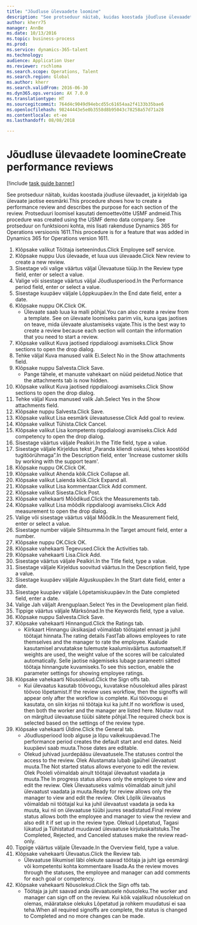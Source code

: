 ```yaml
--- 
title: "Jõudluse ülevaadete loomine"
description: "See protseduur näitab, kuidas koostada jõudluse ülevaadet, ja kirjeldab iga ülevaate jaotise eesmärki."
author: kherr75
manager: AnnBe
ms.date: 10/13/2016
ms.topic: business-process
ms.prod: 
ms.service: dynamics-365-talent
ms.technology: 
audience: Application User
ms.reviewer: rschloma
ms.search.scope: Operations, Talent
ms.search.region: Global
ms.author: kherr
ms.search.validFrom: 2016-06-30
ms.dyn365.ops.version: AX 7.0.0
ms.translationtype: HT
ms.sourcegitcommit: 764d4c9049d94ebcd55c61654aa2f4133b35bae6
ms.openlocfilehash: 98244443e5e0b3558d8b95043c78258a57d71a28
ms.contentlocale: et-ee
ms.lasthandoff: 08/08/2018

---
```

# <a name="create-performance-reviews"></a><span data-ttu-id="474b0-103">Jõudluse ülevaadete loomine</span><span class="sxs-lookup"><span data-stu-id="474b0-103">Create performance reviews</span></span>

[!include [task guide banner](../../includes/task-guide-banner.md)]

<span data-ttu-id="474b0-104">See protseduur näitab, kuidas koostada jõudluse ülevaadet, ja kirjeldab iga ülevaate jaotise eesmärki.</span><span class="sxs-lookup"><span data-stu-id="474b0-104">This procedure shows how to create a performance review and describes the purpose for each section of the review.</span></span> <span data-ttu-id="474b0-105">Protseduuri loomisel kasutati demoettevõtte USMF andmeid.</span><span class="sxs-lookup"><span data-stu-id="474b0-105">This procedure was created using the USMF demo data company.</span></span> <span data-ttu-id="474b0-106">See protseduur on funktsiooni kohta, mis lisati rakenduse Dynamics 365 for Operations versioonis 1611.</span><span class="sxs-lookup"><span data-stu-id="474b0-106">This procedure is for a feature that was added in Dynamics 365 for Operations version 1611.</span></span>

1. <span data-ttu-id="474b0-107">Klõpsake valikut Töötaja iseteenindus.</span><span class="sxs-lookup"><span data-stu-id="474b0-107">Click Employee self service.</span></span>
2. <span data-ttu-id="474b0-108">Klõpsake nuppu Uus ülevaade, et luua uus ülevaade.</span><span class="sxs-lookup"><span data-stu-id="474b0-108">Click New review to create a new review.</span></span>
3. <span data-ttu-id="474b0-109">Sisestage või valige väärtus väljal Ülevaatuse tüüp.</span><span class="sxs-lookup"><span data-stu-id="474b0-109">In the Review type field, enter or select a value.</span></span>
4. <span data-ttu-id="474b0-110">Valige või sisestage väärtus väljal Jõudlusperiood.</span><span class="sxs-lookup"><span data-stu-id="474b0-110">In the Performance period field, enter or select a value.</span></span>
5. <span data-ttu-id="474b0-111">Sisestage kuupäev väljale Lõppkuupäev.</span><span class="sxs-lookup"><span data-stu-id="474b0-111">In the End date field, enter a date.</span></span>
6. <span data-ttu-id="474b0-112">Klõpsake nuppu OK.</span><span class="sxs-lookup"><span data-stu-id="474b0-112">Click OK.</span></span>
    * <span data-ttu-id="474b0-113">Ülevaate saab luua ka malli põhjal.</span><span class="sxs-lookup"><span data-stu-id="474b0-113">You can also create a review from a template.</span></span> <span data-ttu-id="474b0-114">See on ülevaate loomiseks parim viis, kuna igas jaotises on teave, mida ülevaate alustamiseks vajate.</span><span class="sxs-lookup"><span data-stu-id="474b0-114">This is the best way to create a review because each section will contain the information that you need to start a review.</span></span>  
7. <span data-ttu-id="474b0-115">Klõpsake valikut Kuva jaotised rippdialoogi avamiseks.</span><span class="sxs-lookup"><span data-stu-id="474b0-115">Click Show sections to open the drop dialog.</span></span>
8. <span data-ttu-id="474b0-116">Tehke väljal Kuva manused valik Ei.</span><span class="sxs-lookup"><span data-stu-id="474b0-116">Select No in the Show attachments field.</span></span>
9. <span data-ttu-id="474b0-117">Klõpsake nuppu Salvesta.</span><span class="sxs-lookup"><span data-stu-id="474b0-117">Click Save.</span></span>
    * <span data-ttu-id="474b0-118">Pange tähele, et manuste vahekaart on nüüd peidetud.</span><span class="sxs-lookup"><span data-stu-id="474b0-118">Notice that the attachments tab is now hidden.</span></span>  
10. <span data-ttu-id="474b0-119">Klõpsake valikut Kuva jaotised rippdialoogi avamiseks.</span><span class="sxs-lookup"><span data-stu-id="474b0-119">Click Show sections to open the drop dialog.</span></span>
11. <span data-ttu-id="474b0-120">Tehke väljal Kuva manused valik Jah.</span><span class="sxs-lookup"><span data-stu-id="474b0-120">Select Yes in the Show attachments field.</span></span>
12. <span data-ttu-id="474b0-121">Klõpsake nuppu Salvesta.</span><span class="sxs-lookup"><span data-stu-id="474b0-121">Click Save.</span></span>
13. <span data-ttu-id="474b0-122">Klõpsake valikut Lisa eesmärk ülevaatusesse.</span><span class="sxs-lookup"><span data-stu-id="474b0-122">Click Add goal to review.</span></span>
14. <span data-ttu-id="474b0-123">Klõpsake valikut Tühista.</span><span class="sxs-lookup"><span data-stu-id="474b0-123">Click Cancel.</span></span>
15. <span data-ttu-id="474b0-124">Klõpsake valikut Lisa kompetents rippdialoogi avamiseks.</span><span class="sxs-lookup"><span data-stu-id="474b0-124">Click Add competency to open the drop dialog.</span></span>
16. <span data-ttu-id="474b0-125">Sisestage väärtus väljale Pealkiri.</span><span class="sxs-lookup"><span data-stu-id="474b0-125">In the Title field, type a value.</span></span>
17. <span data-ttu-id="474b0-126">Sisestage väljale Kirjeldus tekst „Paranda kliendi oskusi, tehes koostööd tugitöörühmaga”.</span><span class="sxs-lookup"><span data-stu-id="474b0-126">In the Description field, enter 'Increase customer skills by working with the support team'.</span></span>
18. <span data-ttu-id="474b0-127">Klõpsake nuppu OK.</span><span class="sxs-lookup"><span data-stu-id="474b0-127">Click OK.</span></span>
19. <span data-ttu-id="474b0-128">Klõpsake valikut Ahenda kõik.</span><span class="sxs-lookup"><span data-stu-id="474b0-128">Click Collapse all.</span></span>
20. <span data-ttu-id="474b0-129">Klõpsake valikut Laienda kõik.</span><span class="sxs-lookup"><span data-stu-id="474b0-129">Click Expand all.</span></span>
21. <span data-ttu-id="474b0-130">Klõpsake valikut Lisa kommentaar.</span><span class="sxs-lookup"><span data-stu-id="474b0-130">Click Add comment.</span></span>
22. <span data-ttu-id="474b0-131">Klõpsake valikut Sisesta.</span><span class="sxs-lookup"><span data-stu-id="474b0-131">Click Post.</span></span>
23. <span data-ttu-id="474b0-132">Klõpsake vahekaarti Mõõdikud.</span><span class="sxs-lookup"><span data-stu-id="474b0-132">Click the Measurements tab.</span></span>
24. <span data-ttu-id="474b0-133">Klõpsake valikut Lisa mõõdik rippdialoogi avamiseks.</span><span class="sxs-lookup"><span data-stu-id="474b0-133">Click Add measurement to open the drop dialog.</span></span>
25. <span data-ttu-id="474b0-134">Valige või sisestage väärtus väljal Mõõdik.</span><span class="sxs-lookup"><span data-stu-id="474b0-134">In the Measurement field, enter or select a value.</span></span>
26. <span data-ttu-id="474b0-135">Sisestage number väljale Sihtsumma.</span><span class="sxs-lookup"><span data-stu-id="474b0-135">In the Target amount field, enter a number.</span></span>
27. <span data-ttu-id="474b0-136">Klõpsake nuppu OK.</span><span class="sxs-lookup"><span data-stu-id="474b0-136">Click OK.</span></span>
28. <span data-ttu-id="474b0-137">Klõpsake vahekaarti Tegevused.</span><span class="sxs-lookup"><span data-stu-id="474b0-137">Click the Activities tab.</span></span>
29. <span data-ttu-id="474b0-138">Klõpsake vahekaarti Lisa.</span><span class="sxs-lookup"><span data-stu-id="474b0-138">Click Add.</span></span>
30. <span data-ttu-id="474b0-139">Sisestage väärtus väljale Pealkiri.</span><span class="sxs-lookup"><span data-stu-id="474b0-139">In the Title field, type a value.</span></span>
31. <span data-ttu-id="474b0-140">Sisestage väljale Kirjeldus soovitud väärtus.</span><span class="sxs-lookup"><span data-stu-id="474b0-140">In the Description field, type a value.</span></span>
32. <span data-ttu-id="474b0-141">Sisestage kuupäev väljale Alguskuupäev.</span><span class="sxs-lookup"><span data-stu-id="474b0-141">In the Start date field, enter a date.</span></span>
33. <span data-ttu-id="474b0-142">Sisestage kuupäev väljale Lõpetamiskuupäev.</span><span class="sxs-lookup"><span data-stu-id="474b0-142">In the Date completed field, enter a date.</span></span>
34. <span data-ttu-id="474b0-143">Valige Jah väljalt Arenguplaan.</span><span class="sxs-lookup"><span data-stu-id="474b0-143">Select Yes in the Development plan field.</span></span>
35. <span data-ttu-id="474b0-144">Tippige väärtus väljale Märksõnad.</span><span class="sxs-lookup"><span data-stu-id="474b0-144">In the Keywords field, type a value.</span></span>
36. <span data-ttu-id="474b0-145">Klõpsake nuppu Salvesta.</span><span class="sxs-lookup"><span data-stu-id="474b0-145">Click Save.</span></span>
37. <span data-ttu-id="474b0-146">Klõpsake vahekaarti Hinnangud.</span><span class="sxs-lookup"><span data-stu-id="474b0-146">Click the Ratings tab.</span></span>
    * <span data-ttu-id="474b0-147">Kiirkaart Hinnangu üksikasjad võimaldab töötajatel ennast ja juhil töötajat hinnata.</span><span class="sxs-lookup"><span data-stu-id="474b0-147">The rating details FastTab allows employees to rate themselves and the manager to rate the employee.</span></span> <span data-ttu-id="474b0-148">Kaalude kasutamisel arvutatakse tulemuste kaalumisväärtus automaatselt.</span><span class="sxs-lookup"><span data-stu-id="474b0-148">If weights are used, the weight value of the scores will be calculated automatically.</span></span>    <span data-ttu-id="474b0-149">Selle jaotise nägemiseks lubage parameetri sätted töötaja hinnangute kuvamiseks.</span><span class="sxs-lookup"><span data-stu-id="474b0-149">To see this section, enable the parameter settings for showing employee ratings.</span></span>  
38. <span data-ttu-id="474b0-150">Klõpsake vahekaarti Nõusolekud.</span><span class="sxs-lookup"><span data-stu-id="474b0-150">Click the Sign offs tab.</span></span>
    * <span data-ttu-id="474b0-151">Kui ülevaatus kasutab töövoogu, kuvatakse nõusolekud alles pärast töövoo lõpetamist.</span><span class="sxs-lookup"><span data-stu-id="474b0-151">If the review uses workflow, then the signoffs will appear only after the workflow is complete.</span></span> <span data-ttu-id="474b0-152">Kui töövoogu ei kasutata, on siin kirjas nii töötaja kui ka juht.</span><span class="sxs-lookup"><span data-stu-id="474b0-152">If no workflow is used, then both the worker and the manager are listed here.</span></span> <span data-ttu-id="474b0-153">Nõutav ruut on märgitud ülevaatuse tüübi sätete põhjal.</span><span class="sxs-lookup"><span data-stu-id="474b0-153">The required check box is selected based on the settings of the review type.</span></span>  
39. <span data-ttu-id="474b0-154">Klõpsake vahekaarti Üldine.</span><span class="sxs-lookup"><span data-stu-id="474b0-154">Click the General tab.</span></span>
    * <span data-ttu-id="474b0-155">Jõudlusperiood loob alguse ja lõpu vaikekuupäevad.</span><span class="sxs-lookup"><span data-stu-id="474b0-155">The performance period creates the default start and end dates.</span></span> <span data-ttu-id="474b0-156">Neid kuupäevi saab muuta.</span><span class="sxs-lookup"><span data-stu-id="474b0-156">Those dates are editable.</span></span>  
    * <span data-ttu-id="474b0-157">Olekud juhivad juurdepääsu ülevaatusele.</span><span class="sxs-lookup"><span data-stu-id="474b0-157">The statuses control the access to the review.</span></span> <span data-ttu-id="474b0-158">Olek Alustamata lubab igaühel ülevaatust muuta.</span><span class="sxs-lookup"><span data-stu-id="474b0-158">The Not started status allows everyone to edit the review.</span></span> <span data-ttu-id="474b0-159">Olek Pooleli võimaldab ainult töötajal ülevaatust vaadata ja muuta.</span><span class="sxs-lookup"><span data-stu-id="474b0-159">The In progress status allows only the employee to view and edit the review.</span></span> <span data-ttu-id="474b0-160">Olek Ülevaatuseks valmis võimaldab ainult juhil ülevaatust vaadata ja muuta.</span><span class="sxs-lookup"><span data-stu-id="474b0-160">Ready for review allows only the manager to view and edit the review.</span></span> <span data-ttu-id="474b0-161">Olek Lõplik ülevaatus võimaldab nii töötajal kui ka juhil ülevaatust vaadata ja seda ka muuta, kui nii on ülevaatuse tüübi juures seadistatud.</span><span class="sxs-lookup"><span data-stu-id="474b0-161">Final review status allows both the employee and manager to view the review and also edit it if set up in the review type.</span></span> <span data-ttu-id="474b0-162">Olekud Lõpetatud, Tagasi lükatud ja Tühistatud muudavad ülevaatuse kirjutuskaitstuks.</span><span class="sxs-lookup"><span data-stu-id="474b0-162">The Completed, Rejected, and Canceled statuses make the review read-only.</span></span>  
40. <span data-ttu-id="474b0-163">Tippige väärtus väljale Ülevaade.</span><span class="sxs-lookup"><span data-stu-id="474b0-163">In the Overview field, type a value.</span></span>
41. <span data-ttu-id="474b0-164">Klõpsake vahekaarti Ülevaatus.</span><span class="sxs-lookup"><span data-stu-id="474b0-164">Click the Review tab.</span></span>
    * <span data-ttu-id="474b0-165">Ülevaatuse liikumisel läbi olekute saavad töötaja ja juht iga eesmärgi või kompetentsi kohta kommentaare lisada.</span><span class="sxs-lookup"><span data-stu-id="474b0-165">As the review moves through the statuses, the employee and manager can add comments for each goal or competency.</span></span>  
42. <span data-ttu-id="474b0-166">Klõpsake vahekaarti Nõusolekud.</span><span class="sxs-lookup"><span data-stu-id="474b0-166">Click the Sign offs tab.</span></span>
    * <span data-ttu-id="474b0-167">Töötaja ja juht saavad anda ülevaatusele nõusoleku.</span><span class="sxs-lookup"><span data-stu-id="474b0-167">The worker and manager can sign off on the review.</span></span> <span data-ttu-id="474b0-168">Kui kõik vajalikud nõusolekud on olemas, määratakse olekuks Lõpetatud ja rohkem muudatusi ei saa teha.</span><span class="sxs-lookup"><span data-stu-id="474b0-168">When all required signoffs are complete, the status is changed to Completed and no more changes can be made.</span></span>  


